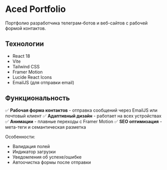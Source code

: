 # Aced Portfolio

Портфолио разработчика телеграм-ботов и веб-сайтов с рабочей формой контактов.

## Технологии

- React 18
- Vite
- Tailwind CSS
- Framer Motion
- Lucide React Icons
- EmailJS (для отправки email)

## Функциональность

✅ **Рабочая форма контактов** - отправка сообщений через EmailJS или почтовый клиент
✅ **Адаптивный дизайн** - работает на всех устройствах
✅ **Анимации** - плавные переходы с Framer Motion
✅ **SEO оптимизация** - мета-теги и семантическая разметка

Особенности:
- Валидация полей
- Индикатор загрузки
- Уведомления об успехе/ошибке
- Автоочистка формы после отправки 
